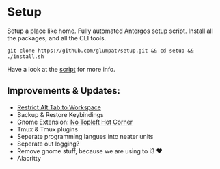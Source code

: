 # Setup

Setup a place like home. Fully automated Antergos setup script. Install all the packages, and all the CLI tools.

    git clone https://github.com/glumpat/setup.git && cd setup && ./install.sh

Have a look at the [script](install.sh) for more info.

## Improvements & Updates:

- [Restrict Alt Tab to Workspace](https://askubuntu.com/a/759740) 
- Backup & Restore Keybindings
- Gnome Extension: [No Topleft Hot Corner](https://github.com/HROMANO/nohotcorner/)
- Tmux & Tmux plugins
- Seperate programming langues into neater units
- Seperate out logging? 
- Remove gnome stuff, because we are using to i3 :heart:
- Alacritty
